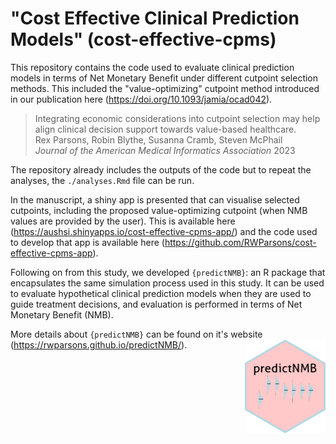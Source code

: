 # "Cost Effective Clinical Prediction Models" (cost-effective-cpms)

This repository contains the code used to evaluate clinical prediction models in terms of Net Monetary Benefit under different cutpoint selection methods. This included the "value-optimizing" cutpoint method introduced in our publication here (<https://doi.org/10.1093/jamia/ocad042>).

> Integrating economic considerations into cutpoint selection may help align clinical decision support towards value-based healthcare.<br>
Rex Parsons, Robin Blythe, Susanna Cramb, Steven McPhail <br>
_Journal of the American Medical Informatics Association_ 2023

The repository already includes the outputs of the code but to repeat the analyses, the `./analyses.Rmd` file can be run.

In the manuscript, a shiny app is presented that can visualise selected cutpoints, including the proposed value-optimizing cutpoint (when NMB values are provided by the user). This is available here (<https://aushsi.shinyapps.io/cost-effective-cpms-app/>) and the code used to develop that app is available here (<https://github.com/RWParsons/cost-effective-cpms-app>).

Following on from this study, we developed `{predictNMB}`: an R package that encapsulates the same simulation process used in this study. It can be used to evaluate hypothetical clinical prediction models when they are used to guide treatment decisions, and evaluation is performed in terms of Net Monetary Benefit (NMB).

More details about `{predictNMB}` can be found on it's website (<https://rwparsons.github.io/predictNMB/>). <a href='https://rwparsons.github.io/predictNMB/'><img src='./hex.png' align="right" height="150" /></a>
